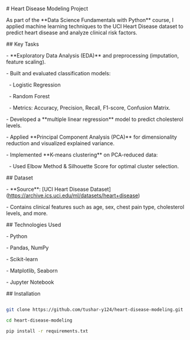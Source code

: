 \# Heart Disease Modeling Project



As part of the \*\*Data Science Fundamentals with Python\*\* course, I applied machine learning techniques to the UCI Heart Disease dataset to predict heart disease and analyze clinical risk factors.



\## Key Tasks

\- \*\*Exploratory Data Analysis (EDA)\*\* and preprocessing (imputation, feature scaling).

\- Built and evaluated classification models:

&nbsp; - Logistic Regression

&nbsp; - Random Forest

&nbsp; - Metrics: Accuracy, Precision, Recall, F1-score, Confusion Matrix.

\- Developed a \*\*multiple linear regression\*\* model to predict cholesterol levels.

\- Applied \*\*Principal Component Analysis (PCA)\*\* for dimensionality reduction and visualized explained variance.

\- Implemented \*\*K-means clustering\*\* on PCA-reduced data:

&nbsp; - Used Elbow Method \& Silhouette Score for optimal cluster selection.



\## Dataset

\- \*\*Source\*\*: \[UCI Heart Disease Dataset](https://archive.ics.uci.edu/ml/datasets/heart+disease)

\- Contains clinical features such as age, sex, chest pain type, cholesterol levels, and more.



\## Technologies Used

\- Python

\- Pandas, NumPy

\- Scikit-learn

\- Matplotlib, Seaborn

\- Jupyter Notebook



\## Installation

```bash

git clone https://github.com/tushar-y124/heart-disease-modeling.git

cd heart-disease-modeling

pip install -r requirements.txt



